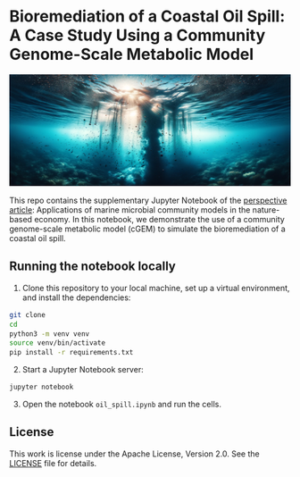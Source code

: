 # Bioremediation of a Coastal Oil Spill: A Case Study Using a Community Genome-Scale Metabolic Model

<img src="imgs/banner.png" alt="Banner image depicting bioremediation" style="width:100%; max-height:200px;">

This repo contains the supplementary Jupyter Notebook of the [perspective article](): Applications of marine microbial community models in the nature-based economy. In this notebook, we demonstrate the use of a community genome-scale metabolic model (cGEM) to simulate the bioremediation of a coastal oil spill. 


## Running the notebook locally

1) Clone this repository to your local machine, set up a virtual environment, and install the dependencies:

```bash
git clone
cd
python3 -m venv venv
source venv/bin/activate
pip install -r requirements.txt
```

2) Start a Jupyter Notebook server:

```bash
jupyter notebook
```

3) Open the notebook `oil_spill.ipynb` and run the cells.

## License

This work is license under the Apache License, Version 2.0. See the [LICENSE](LICENSE) file for details.